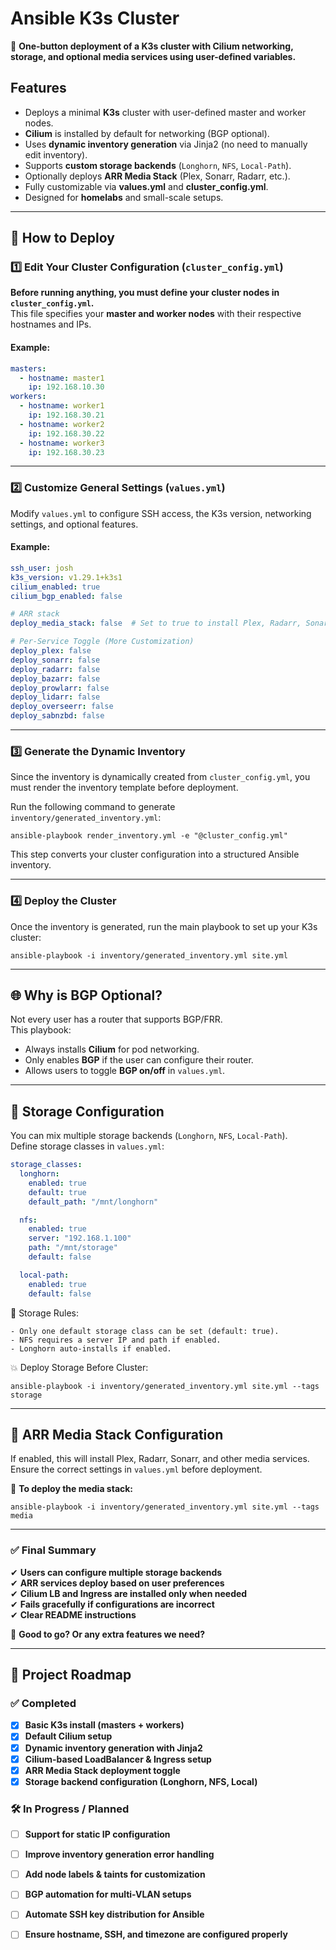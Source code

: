 # Ansible K3s Cluster

🚀 **One-button deployment of a K3s cluster with Cilium networking, storage, and optional media services using user-defined variables.**

## Features

- Deploys a minimal **K3s** cluster with user-defined master and worker nodes.
- **Cilium** is installed by default for networking (BGP optional).
- Uses **dynamic inventory generation** via Jinja2 (no need to manually edit inventory).
- Supports **custom storage backends** (`Longhorn`, `NFS`, `Local-Path`).
- Optionally deploys **ARR Media Stack** (Plex, Sonarr, Radarr, etc.).
- Fully customizable via **values.yml** and **cluster_config.yml**.
- Designed for **homelabs** and small-scale setups.

---

## **📌 How to Deploy**

### **1️⃣ Edit Your Cluster Configuration (`cluster_config.yml`)**
**Before running anything, you must define your cluster nodes in `cluster_config.yml`.**  
This file specifies your **master and worker nodes** with their respective hostnames and IPs.

#### Example:
```yaml
masters:
  - hostname: master1
    ip: 192.168.10.30
workers:
  - hostname: worker1
    ip: 192.168.30.21
  - hostname: worker2
    ip: 192.168.30.22
  - hostname: worker3
    ip: 192.168.30.23
```

---

### **2️⃣ Customize General Settings (`values.yml`)**

Modify `values.yml` to configure SSH access, the K3s version, networking settings, and optional features.

#### Example:
```yaml
ssh_user: josh
k3s_version: v1.29.1+k3s1
cilium_enabled: true
cilium_bgp_enabled: false

# ARR stack
deploy_media_stack: false  # Set to true to install Plex, Radarr, Sonarr, etc.

# Per-Service Toggle (More Customization)
deploy_plex: false
deploy_sonarr: false
deploy_radarr: false
deploy_bazarr: false
deploy_prowlarr: false
deploy_lidarr: false
deploy_overseerr: false
deploy_sabnzbd: false
```

---

### **3️⃣ Generate the Dynamic Inventory**

Since the inventory is dynamically created from `cluster_config.yml`, you must render the inventory template before deployment.

Run the following command to generate `inventory/generated_inventory.yml`:
```shell
ansible-playbook render_inventory.yml -e "@cluster_config.yml"
```
This step converts your cluster configuration into a structured Ansible inventory.

---

### **4️⃣ Deploy the Cluster**

Once the inventory is generated, run the main playbook to set up your K3s cluster:
```shell
ansible-playbook -i inventory/generated_inventory.yml site.yml
```

---

## **🌐 Why is BGP Optional?**
Not every user has a router that supports BGP/FRR.  
This playbook:

- Always installs **Cilium** for pod networking.
- Only enables **BGP** if the user can configure their router.
- Allows users to toggle **BGP on/off** in `values.yml`.

---

## 📌 Storage Configuration

You can mix multiple storage backends (`Longhorn`, `NFS`, `Local-Path`).  
Define storage classes in `values.yml`:

```yaml
storage_classes:
  longhorn:
    enabled: true
    default: true
    default_path: "/mnt/longhorn"

  nfs:
    enabled: true
    server: "192.168.1.100"
    path: "/mnt/storage"
    default: false

  local-path:
    enabled: true
    default: false
```
🚨 Storage Rules:

    - Only one default storage class can be set (default: true).
    - NFS requires a server IP and path if enabled.
    - Longhorn auto-installs if enabled.

💥 Deploy Storage Before Cluster:
```shell
ansible-playbook -i inventory/generated_inventory.yml site.yml --tags storage
```

---

## 📌 ARR Media Stack Configuration

If enabled, this will install Plex, Radarr, Sonarr, and other media services.  
Ensure the correct settings in `values.yml` before deployment.

🚀 **To deploy the media stack:**
```shell
ansible-playbook -i inventory/generated_inventory.yml site.yml --tags media
```

---

### **✅ Final Summary**
✔ **Users can configure multiple storage backends**  
✔ **ARR services deploy based on user preferences**  
✔ **Cilium LB and Ingress are installed only when needed**  
✔ **Fails gracefully if configurations are incorrect**  
✔ **Clear README instructions**  

🚀 **Good to go? Or any extra features we need?**

---

## **📌 Project Roadmap**

### ✅ Completed
- [x] **Basic K3s install (masters + workers)**
- [x] **Default Cilium setup**
- [x] **Dynamic inventory generation with Jinja2**
- [x] **Cilium-based LoadBalancer & Ingress setup**
- [x] **ARR Media Stack deployment toggle**
- [x] **Storage backend configuration (Longhorn, NFS, Local)**

### 🛠️ In Progress / Planned
- [ ] **Support for static IP configuration**
- [ ] **Improve inventory generation error handling**
- [ ] **Add node labels & taints for customization**
- [ ] **BGP automation for multi-VLAN setups**
- [ ] **Automate SSH key distribution for Ansible**
- [ ] **Ensure hostname, SSH, and timezone are configured properly**

